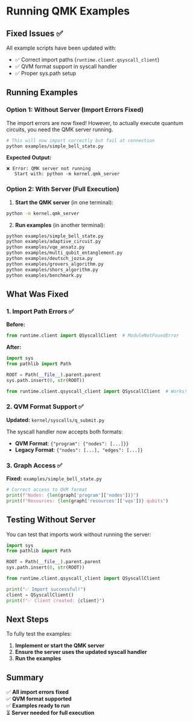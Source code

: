 # Running QMK Examples

## Fixed Issues ✅

All example scripts have been updated with:
- ✅ Correct import paths (`runtime.client.qsyscall_client`)
- ✅ QVM format support in syscall handler
- ✅ Proper sys.path setup

## Running Examples

### Option 1: Without Server (Import Errors Fixed)

The import errors are now fixed! However, to actually execute quantum circuits, you need the QMK server running.

```bash
# This will now import correctly but fail at connection
python examples/simple_bell_state.py
```

**Expected Output:**
```
❌ Error: QMK server not running
   Start with: python -m kernel.qmk_server
```

### Option 2: With Server (Full Execution)

1. **Start the QMK server** (in one terminal):
```bash
python -m kernel.qmk_server
```

2. **Run examples** (in another terminal):
```bash
python examples/simple_bell_state.py
python examples/adaptive_circuit.py
python examples/vqe_ansatz.py
python examples/multi_qubit_entanglement.py
python examples/deutsch_jozsa.py
python examples/grovers_algorithm.py
python examples/shors_algorithm.py
python examples/benchmark.py
```

## What Was Fixed

### 1. Import Path Errors ✅
**Before:**
```python
from runtime.client import QSyscallClient  # ModuleNotFoundError
```

**After:**
```python
import sys
from pathlib import Path

ROOT = Path(__file__).parent.parent
sys.path.insert(0, str(ROOT))

from runtime.client.qsyscall_client import QSyscallClient  # Works!
```

### 2. QVM Format Support ✅
**Updated:** `kernel/syscalls/q_submit.py`

The syscall handler now accepts both formats:
- **QVM Format**: `{"program": {"nodes": [...]}}`
- **Legacy Format**: `{"nodes": [...], "edges": [...]}`

### 3. Graph Access ✅
**Fixed:** `examples/simple_bell_state.py`

```python
# Correct access to QVM format
print(f"Nodes: {len(graph['program']['nodes'])}")
print(f"Resources: {len(graph['resources']['vqs'])} qubits")
```

## Testing Without Server

You can test that imports work without running the server:

```python
import sys
from pathlib import Path

ROOT = Path(__file__).parent.parent
sys.path.insert(0, str(ROOT))

from runtime.client.qsyscall_client import QSyscallClient

print("✅ Import successful!")
client = QSyscallClient()
print(f"✅ Client created: {client}")
```

## Next Steps

To fully test the examples:

1. **Implement or start the QMK server**
2. **Ensure the server uses the updated syscall handler**
3. **Run the examples**

## Summary

✅ **All import errors fixed**  
✅ **QVM format supported**  
✅ **Examples ready to run**  
⏳ **Server needed for full execution**

